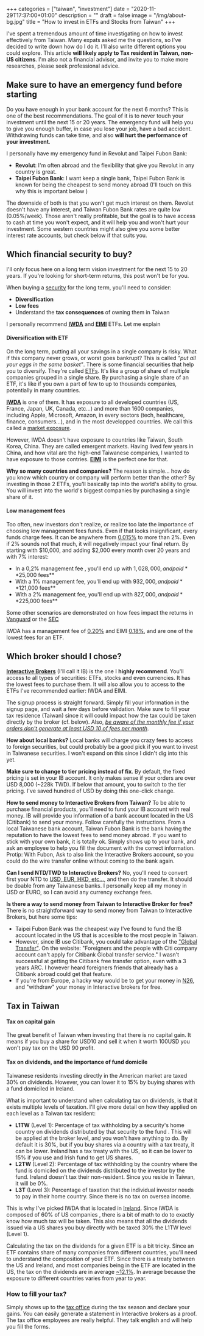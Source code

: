 +++
categories = ["taiwan", "investment"]
date = "2020-11-29T17:37:00+01:00"
description = ""
draft = false
image = "/img/about-bg.jpg"
title = "How to invest in ETFs and Stocks from Taiwan"
+++

 I've spent a tremendous amount of time investigating on how to invest effectively from Taiwan. Many expats asked me the questions, so I've decided to write down how do I do it. I'll also write different options you could explore. This article **will likely apply to Tax resident in Taiwan, non-US citizens**.  I'm also not a financial advisor, and invite you to make more researches, please seek professional advice.

## Make sure to have an emergency fund before starting

Do you have enough in your bank account for the next 6 months? This is one of the best recommendations. The goal of it is to never touch your investment until the next 15 or 20 years. The emergency fund will help you to give you enough buffer, in case you lose your job, have a bad accident. Withdrawing funds can take time, and also **will hurt the performance of your investment**.

I personally have my emergency fund in Revolut and Taipei Fubon Bank:

- **Revolut**: I'm often abroad and the flexibility that give you Revolut in any country is great. 
- **Taipei Fubon Bank**: I want keep a single bank, Taipei Fubon Bank is known for being the cheapest to send money abroad (I'll touch on this why this is important below )

The downside of both is that you won't get much interest on them. Revolut doesn't have any interest, and Taiwan Fubon Bank rates are quite low (0.05%/week). Those aren't really profitable, but the goal is to have access to cash at time you won't expect, and it will help you and won't hurt your investment. Some western countries might also give you some better interest rate accounts, but check below if that suits you.

## Which financial security to buy?
 I'll only focus here on a long term vision investment for the next 15 to 20 years. If you're looking for short-term returns, this post won't be for you.

When buying a [security](https://en.wikipedia.org/wiki/Security_(finance)) for the long term, you'll need to consider:

 - **Diversification**
 - **Low fees**
 - Understand the **tax consequences** of owning them in Taiwan
 
I personally recommend [**IWDA**](https://www.ishares.com/uk/individual/en/products/251882/ishares-msci-world-ucits-etf-acc-fund) and  [**EIMI**](https://www.ishares.com/uk/individual/en/products/264659/ishares-msci-emerging-markets-imi-ucits-etf) ETFs. Let me explain

#### Diversification with ETF
On the long term, putting all your savings in a single company is risky. What if this company never grows, or worst goes bankrupt? This is called *"put all your eggs in the same basket"*. There is some financial securities that help you to diversify. They're called [ETFs](https://www.thisismoney.co.uk/money/indexinvesting/article-4596628/Does-matter-global-ETF-invest-in.html). It's like a group of share of multiple companies grouped in a single share. By purchasing a single share of an ETF, it's like if you own a part of few to up to thousands companies, potentially in many countries.

[**IWDA**](https://www.ishares.com/uk/individual/en/products/251882/ishares-msci-world-ucits-etf-acc-fund) is one of them. It has exposure to all developed countries (US, France, Japan, UK, Canada, etc...) and more than 1600 companies, including Apple, Microsoft, Amazon, in every sectors (tech, healthcare, finance, consumers...), and in the most developped countries. We call this called a [market exposure](https://www.investopedia.com/terms/m/marketexposure.asp).  

However, IWDA doesn't have exposure to countries like Taiwan, South Korea, China. They are called emergent markets. Having lived few years in China, and how vital are the high-end Taiwanese companies, I wanted to have exposure to those contries. [**EIMI**](https://www.ishares.com/uk/individual/en/products/264659/ishares-msci-emerging-markets-imi-ucits-etf) is the perfect one for that.

**Why so many countries and companies?** The reason is simple... how do you know which country or company will perform better than the other? By investing in those 2 ETFs, you'll basically tap into the world's ability to grow. You will invest into the world's biggest companies by purchasing a single share of it. 

<!-- Even during , the economy in the next years might be slower than the previous year. So you shouldn't expect high returns each year, and be prepared to also see some years with negative returns. 

https://www.ishares.com/uk/individual/en/literature/fact-sheet/swda-ishares-core-msci-world-ucits-etf-fund-fact-sheet-en-gb.pdf

https://americas.vanguard.com/institutional/mvc/detail/etf/overview?portId=9679&assetCode=EQUITY

https://firetheboss.eu/investing/vwrl-vs-iwda-which-is-better-for-european-investors
https://investmentmoats.com/passive-investing-2/iwda-versus-vwra-significant-performance-differences/

https://indexfundinvestor.eu/2019/01/02/what-is-the-difference-between-iwda-and-swda/


Even though , I still own some single stocks. They represent a really small part of my portfolio and I've mostly said "bye" to that money when I clicked "buy", even though I hope they'll grow more than the ETFs. For them, I'm aware of them  -->

#### Low management fees
Too often, new investors don't realize, or realize too late the importance of choosing low management fees funds. Even if that looks insignificant, every funds charge fees. It can be anywhere from [0.015%](https://www.investopedia.com/articles/markets/102715/3-index-funds-lowest-expense-ratios.asp) to more than 2%. Even if 2% sounds not that much, it will negatively impact your final return. By starting with $10,000, and adding $2,000 every month over 20 years and with 7% interest: 
- In a 0,2% management fee , you'll end up with $1,028,000, and paid **$25,000 fees**
- With a 1% management fee, you'll end up with $932,000, and paid **$121,000 fees**
- With a 2% management fee, you'll end up with $827,000, and paid **$225,000 fees**

Some other scenarios are demonstrated on how fees impact the returns in [Vanguard](https://investor.vanguard.com/investing/how-to-invest/impact-of-costs) or the [SEC](https://www.sec.gov/investor/alerts/ib_fees_expenses.pdf)

IWDA has a management fee of [0.20%](https://www.ishares.com/uk/individual/en/literature/fact-sheet/swda-ishares-core-msci-world-ucits-etf-fund-fact-sheet-en-gb.pdf) and EIMI [0.18%](https://www.ishares.com/uk/individual/en/literature/fact-sheet/eimi-ishares-core-msci-em-imi-ucits-etf-fund-fact-sheet-en-gb.pdf), and are one of the lowest fees for an ETF.

<!-- #### Reinvesting the dividends
IWDA also ticks the box. The difference of reinvesting and not reinvesting the dividends can determine if your investment will be exponential or not. 

- Accumulative vs Distributive. I like , so I don't need to think about re-investing the dividends back. The funds takes care of it for me. Also, you won't be able, until you have a full share. so you might miss some potential gains.  Please not that When the fund reinvest the dividends for you, it will hit the level 1 tax and the brokers fee.
- Index funds 


### How about Crypto-currencies, Bitcoin, Ethereum?
 -->

## Which broker should I chose?

[**Interactive Brokers**](https://www.interactivebrokers.com/referral/eric990) (I'll call it IB) is the one I **highly recommend**. You'll access to all types of securities: ETFs, stocks and even currencies. It has the lowest fees to purchase them. It will also  allow you to access to the ETFs I've recommended earlier: IWDA and EIMI.

The signup process is straight forward. Simply fill your information in the signup page, and wait a few days before validation. Make sure to fill your tax residence (Taiwan) since it will could impact how the tax could be taken directly by the broker (cf. below). Also, [*be aware of the monthly fee if your orders don't generate at least USD 10 of fees per month*](https://www1.interactivebrokers.com/en/index.php?f=4969).

**How about local banks?**  Local banks will charge you crazy fees to access to foreign securities, but could probably be a good pick if you want to invest in Taiwanese securities. I won't expand on this since I didn't dig into this yet. 

**Make sure to change to tier pricing instead of fix**. By default, the fixed pricing is set in your IB account. It only makes sense if your orders are over USD 8,000 (~228k TWD). If below that amount, you to switch to the tier pricing. I've saved hundred of USD by doing this one-click change.

**How to send money to Interactive Brokers from Taiwan?** To be able to purchase financial products, you'll need to fund your IB account with real money. IB will provide you information of a bank account located in the US (Citibank) to send your money. Follow carefully the instructions. From a local Taiwanese bank account, Taiwan Fubon Bank is the bank having the reputation to have the lowest fees to send money abroad. If you want to stick with your own bank, it is totally ok. Simply shows up to your bank, and ask an employee to help you fill the document with the correct information. Protip: With Fubon, Ask to also link the Interactive Brokers account, so you could do  the wire transfer online without coming to the bank again. 

**Can I send NTD/TWD to Interactive Brokers?** No, you'll need to convert first your NTD to [USD, EUR, HKD, etc...](https://www.interactivebrokers.com/en/index.php?f=3185#:~:text=For%20each%20IB%20account%2C%20you,%2C%20SEK%2C%20SGD%20or%20USD.), and then do the transfer. It should be doable from any Taiwanese banks. I personally keep all my money in USD or EURO, so I can avoid any currency  exchange fees. 

**Is there a way to send money from Taiwan to Interactive Broker for free?** There is no straightforward way to send money from Taiwan to Interactive Brokers, but here some tips: 
- Taipei Fubon Bank was the cheapest way I've found to fund the IB account located in the US that is accesible to the most people in Taiwan.
- However, since IB use Citibank, you could take advantage of the ["Global Transfer"](https://www.citibank.com.tw/sim/en/globalbanking/citizen.htm). On the website: "Foreigners and the people with Citi company account can't apply for Citibank Global transfer service." I wasn't successful at getting the Citibank free transfer option, even with a 3 years ARC. I however heard foreigners friends that already has a Citibank abroad could get that feature. 
- If you're from Europe,  a hacky way would be to get your money in [N26](https://n26.com/), and "withdraw" your money in Interactive brokers for free. 

## Tax in Taiwan

#### Tax on capital gain
The great benefit of Taiwan when investing that there is no capital gain. It means if you buy a share for USD10 and sell it when it worth 100USD you won't pay tax on the USD 90 profit.

#### Tax on dividends, and the importance of fund domicile
Taiwanese residents investing directly in the American market are taxed 30% on dividends. However, you can lower it to 15% by buying shares with a fund domiciled in Ireland.

What is important to understand when calculating tax on dividends, is that it exists multiple levels of taxation. I'll give more detail on how they applied on each level as a Taiwan tax resident: 

- **L1TW** (Level 1): Percentage of tax withholding by a security's home country on dividends distributed by that security to the fund . This will be applied at the broker level, and you won't have anything to do. By default it is 30%, but if you buy shares via a country with a tax treaty, it can be lower. Ireland has a tax treaty with the US, so it can be lower to 15% if you use and Irish fund to get US shares. 
- **L2TW** (Level 2): Percentage of tax withholding by the country where the fund is domiciled on the dividends distributed to the investor by the fund.  Ireland doesn't tax their non-resident. Since you reside in Taiwan, it will be 0%. 
- **L3T** (Level 3): Percentage of taxation that the individual investor needs to pay in their home country. Since there is no tax on oversea income. 

This is why I've picked IWDA that is located in [Ireland](https://www.ishares.com/uk/individual/en/literature/fact-sheet/swda-ishares-core-msci-world-ucits-etf-fund-fact-sheet-en-gb.pdf). Since IWDA is composed of 60% of US companies , there is a bit of math to do to exactly know how much tax will be taken. This also means that all the dividends issued via a US shares you buy  directly with be taxed 30% the L1TW level (Level 1).   

Calculating the tax on the dividends for a given ETF is a bit tricky. Since an ETF contains share of many companies from different countries, you'll need to understand the composition of your ETF.  Since there is a treaty between the US and Ireland, and most companies being in the ETF are located in the US, the tax on the dividends are in average [~12.1%](https://www.bogleheads.org/wiki/Nonresident_alien_investors_and_Ireland_domiciled_ETFs#Estimating_Level_1_dividend_tax_withholding_paid_by_Ireland_domiciled_funds). In average because the exposure to different countries varies from year to year.

<!-- ### Tax on crypto-currencies
This is something that is still in discussion and I didn't have time to investigate in. If you have more information, feel free to reach me. -->

### How to fill your tax?
Simply shows up to the [tax office](https://goo.gl/maps/xReNBAMxigRMamSE6) during the tax season and declare your gains.  You can easily generate a statement in Interactive brokers as a proof. The tax office employees are really helpful. They talk english and will help you fill the forms. 

<!-- ### Insurance of the broker


#### Next reads: -->
<!-- 🇹🇼 Living in Taiwan? I've recently built [a chat bot](https://m.me/thetaiwanbot) giving you currated recommendations in Taiwan! Where to find the best value cheese? Where is the best pizza? etc...  [Here the details on how it works](https://jonathanbgn.com/nlp/2020/09/29/chatbot-universal-sentence-encoder.html) -->

<!-- 🌏 Interested in living and working in Taiwan? Have you checked the [Gold Card program](https://taiwangoldcard.com/application-faq/)?  -->

<!-- 

![description](/img/investing-in-taiwan/)
![description](/img/investing-in-taiwan/)
![description](/img/investing-in-taiwan/) 


https://www.bogleheads.org/wiki/Non-US_investor%27s_guide_to_navigating_US_tax_traps

-->
